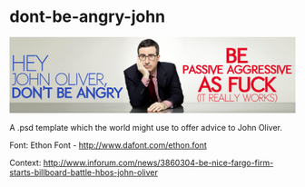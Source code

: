 # dont-be-angry-john

<img src="bepassiveaggressive.jpg">

A .psd template which the world might use to offer advice to John Oliver.

Font: Ethon Font - http://www.dafont.com/ethon.font

Context: http://www.inforum.com/news/3860304-be-nice-fargo-firm-starts-billboard-battle-hbos-john-oliver
